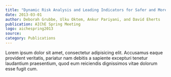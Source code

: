 ```yaml
---
title: "Dynamic Risk Analysis and Leading Indicators for Safer and More Reliable Operations"
date: 2013-03-01
author: Deborah Grubbe, Ulku Oktem, Ankur Pariyani, and David Eherts
publication: AIChE Spring Meeting
logo: aichespring2013
source:
category: Publications
---
```


Lorem ipsum dolor sit amet, consectetur adipisicing elit. Accusamus eaque provident veritatis, pariatur nam debitis a sapiente excepturi tenetur laudantium praesentium, quod eum reiciendis dignissimos vitae dolorum esse fugit cum.
